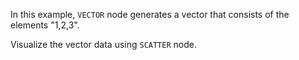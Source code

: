 In this example, `VECTOR` node generates a vector that consists of the elements "1,2,3".

Visualize the vector data using `SCATTER` node.